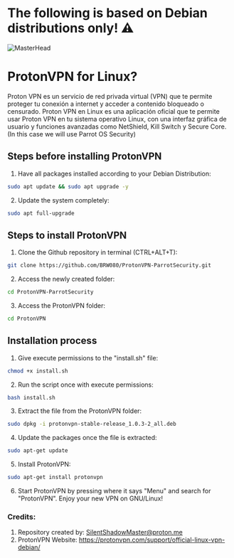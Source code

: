 # The following is based on Debian distributions only! ⚠

![MasterHead](https://protonvpn.com/blog/wp-content/uploads/2020/11/2020-11-PV-blog-linux-beta.png)
# ProtonVPN for Linux?
Proton VPN es un servicio de red privada virtual (VPN) que te permite proteger tu conexión a internet y acceder a contenido bloqueado o censurado. Proton VPN en Linux es una aplicación oficial que te permite usar Proton VPN en tu sistema operativo Linux, con una interfaz gráfica de usuario y funciones avanzadas como NetShield, Kill Switch y Secure Core. (In this case we will use Parrot OS Security)

## Steps before installing ProtonVPN
1. Have all packages installed according to your Debian Distribution:
```bash
sudo apt update && sudo apt upgrade -y
```
2. Update the system completely:
```bash
sudo apt full-upgrade
```

## Steps to install ProtonVPN
1. Clone the Github repository in terminal (CTRL+ALT+T):
```bash
git clone https://github.com/BRW080/ProtonVPN-ParrotSecurity.git
```
2. Access the newly created folder:
```bash
cd ProtonVPN-ParrotSecurity
```

3. Access the ProtonVPN folder:
```bash
cd ProtonVPN
```

## Installation process
1. Give execute permissions to the "install.sh" file:
```bash
chmod +x install.sh
```

2. Run the script once with execute permissions:
```bash
bash install.sh
```

3. Extract the file from the ProtonVPN folder:
```bash
sudo dpkg -i protonvpn-stable-release_1.0.3-2_all.deb
```

4. Update the packages once the file is extracted:
```bash
sudo apt-get update
```

5. Install ProtonVPN:
```bash
sudo apt-get install protonvpn
```

6. Start ProtonVPN by pressing where it says "Menu" and search for "ProtonVPN". Enjoy your new VPN on GNU/Linux!

### Credits:
1. Repository created by: SilentShadowMaster@proton.me
2. ProtonVPN Website: https://protonvpn.com/support/official-linux-vpn-debian/
